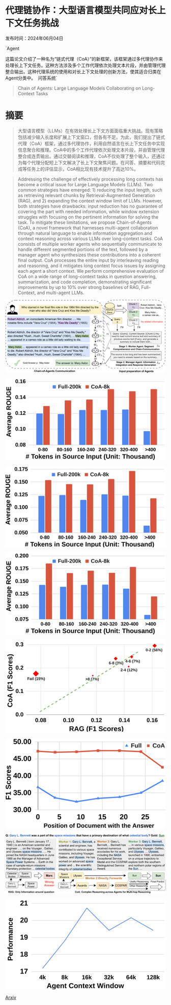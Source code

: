 # 代理链协作：大型语言模型共同应对长上下文任务挑战

发布时间：2024年06月04日

`Agent

这篇论文介绍了一种名为“链式代理（CoA）”的新框架，该框架通过多代理协作来处理长上下文任务。这种方法涉及多个工作代理依次处理文本片段，并由管理代理整合输出。这种代理系统的使用和对长上下文处理的创新方法，使其适合归类在Agent分类中。` `问答系统`

> Chain of Agents: Large Language Models Collaborating on Long-Context Tasks

# 摘要

> 大型语言模型（LLMs）在有效处理长上下文方面面临重大挑战。现有策略包括减少输入长度和扩展上下文窗口，但各有不足。为此，我们提出了链式代理（CoA）框架，通过多代理协作，利用自然语言在长上下文任务中实现信息聚合和推理。CoA中的多个工作代理依次处理文本片段，并由管理代理整合成连贯输出。通过交替阅读和推理，CoA不仅处理了整个输入，还通过为每个代理分配短上下文解决了长上下文聚焦问题。在问答、摘要和代码完成等任务上的评估显示，CoA相比现有技术提升了高达10%。

> Addressing the challenge of effectively processing long contexts has become a critical issue for Large Language Models (LLMs). Two common strategies have emerged: 1) reducing the input length, such as retrieving relevant chunks by Retrieval-Augmented Generation (RAG), and 2) expanding the context window limit of LLMs. However, both strategies have drawbacks: input reduction has no guarantee of covering the part with needed information, while window extension struggles with focusing on the pertinent information for solving the task. To mitigate these limitations, we propose Chain-of-Agents (CoA), a novel framework that harnesses multi-agent collaboration through natural language to enable information aggregation and context reasoning across various LLMs over long-context tasks. CoA consists of multiple worker agents who sequentially communicate to handle different segmented portions of the text, followed by a manager agent who synthesizes these contributions into a coherent final output. CoA processes the entire input by interleaving reading and reasoning, and it mitigates long context focus issues by assigning each agent a short context. We perform comprehensive evaluation of CoA on a wide range of long-context tasks in question answering, summarization, and code completion, demonstrating significant improvements by up to 10% over strong baselines of RAG, Full-Context, and multi-agent LLMs.

![代理链协作：大型语言模型共同应对长上下文任务挑战](../../../paper_images/2406.02818/CoA.png)

![代理链协作：大型语言模型共同应对长上下文任务挑战](../../../paper_images/2406.02818/haiku.png)

![代理链协作：大型语言模型共同应对长上下文任务挑战](../../../paper_images/2406.02818/sonnet.png)

![代理链协作：大型语言模型共同应对长上下文任务挑战](../../../paper_images/2406.02818/opus.png)

![代理链协作：大型语言模型共同应对长上下文任务挑战](../../../paper_images/2406.02818/x1.png)

![代理链协作：大型语言模型共同应对长上下文任务挑战](../../../paper_images/2406.02818/lostinthemiddle.png)

![代理链协作：大型语言模型共同应对长上下文任务挑战](../../../paper_images/2406.02818/case_study.png)

![代理链协作：大型语言模型共同应对长上下文任务挑战](../../../paper_images/2406.02818/contextwindow.png)

[Arxiv](https://arxiv.org/abs/2406.02818)